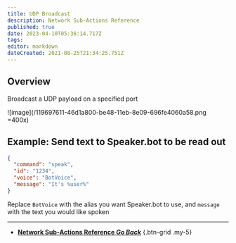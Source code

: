```yaml
---
title: UDP Broadcast
description: Network Sub-Actions Reference
published: true
date: 2023-04-10T05:36:14.717Z
tags: 
editor: markdown
dateCreated: 2021-08-25T21:34:25.751Z
---
```


## Overview
Broadcast a UDP payload on a specified port

![image](/119697611-46d1a800-be48-11eb-8e09-696fe4060a58.png =400x)

## Example: Send text to Speaker.bot to be read out

```json
{
  "command": "speak",
  "id": "1234",
  "voice": "BotVoice",
  "message": "It's %user%"
}
```

Replace `BotVoice` with the alias you want Speaker.bot to use, and `message` with the text you would like spoken

---

- [<i class="mdi mdi-chevron-left"></i>**Network Sub-Actions Reference *Go Back***](/Sub-Actions/Network)
{.btn-grid .my-5}